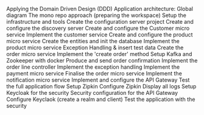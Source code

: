Applying the Domain Driven Design (DDD)
Application architecture: Global diagram
The mono repo approach (preparing the workspace)
Setup the infrastructure and tools
Create the configuration server project
Create and configure the discovery server
Create and configure the Customer micro service
Implement the customer service
Create and configure the product micro service
Create the entities and init the database
Implement the product micro service
Exception Handling & insert test data
Create the order micro service
Implement the 'create order' method
Setup Kafka and Zookeeper with docker
Produce and send order confirmation
Implement the order line controller
Implement the exception handling
Implement the payment micro service
Finalise the order micro service
Implement the notification micro service
Implement and configure the API Gateway
Test the full application flow
Setup Zipkin
Configure Zipkin
Display all logs
Setup Keycloak for the security
Security configuration for the API Gateway
Configure Keyclaok (create a realm and client)
Test the application with the security

